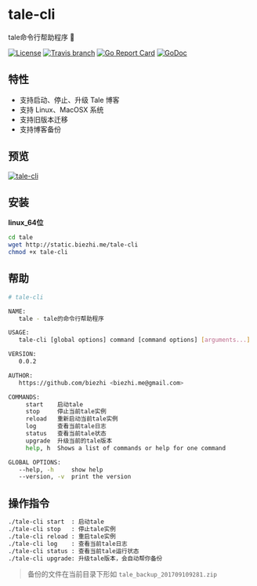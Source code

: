 # tale-cli

tale命令行帮助程序 🌟

[![License](http://img.shields.io/badge/license-Apache2-blue.svg)](https://raw.githubusercontent.com/otale/tale-cli/master/LICENSE)
[![Travis branch](https://img.shields.io/travis/otale/tale-cli/master.svg)](https://travis-ci.org/otale/tale-cli)
[![Go Report Card](https://goreportcard.com/badge/github.com/otale/tale-cli)](https://goreportcard.com/report/github.com/otale/tale-cli)
[![GoDoc](https://godoc.org/github.com/otale/tale-cli?status.svg)](https://godoc.org/github.com/otale/tale-cli)

## 特性

- 支持启动、停止、升级 Tale 博客
- 支持 Linux、MacOSX 系统
- 支持旧版本迁移
- 支持博客备份

## 预览

[![tale-cli](https://i.loli.net/2017/09/10/59b5241331c47.png)](https://asciinema.org/a/137112)

## 安装

**linux_64位**

```bash
cd tale
wget http://static.biezhi.me/tale-cli
chmod +x tale-cli
```

## 帮助

```bash
# tale-cli

NAME:
   tale - tale的命令行帮助程序

USAGE:
   tale-cli [global options] command [command options] [arguments...]

VERSION:
   0.0.2

AUTHOR:
   https://github.com/biezhi <biezhi.me@gmail.com>

COMMANDS:
     start    启动tale
     stop     停止当前tale实例
     reload   重新启动当前tale实例
     log      查看当前tale日志
     status   查看当前tale状态
     upgrade  升级当前的tale版本
     help, h  Shows a list of commands or help for one command

GLOBAL OPTIONS:
   --help, -h     show help
   --version, -v  print the version
```

## 操作指令

```bash
./tale-cli start  : 启动tale
./tale-cli stop   : 停止tale实例
./tale-cli reload : 重启tale实例
./tale-cli log    : 查看当前tale日志
./tale-cli status : 查看当前tale运行状态
./tale-cli upgrade: 升级tale版本，会自动帮你备份
```

> 备份的文件在当前目录下形如 `tale_backup_201709109281.zip`


